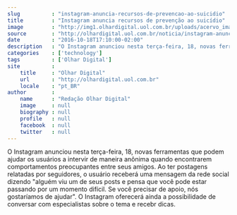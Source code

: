 ```yaml
---
slug          : "instagram-anuncia-recursos-de-prevencao-ao-suicidio"
title         : "Instagram anuncia recursos de prevenção ao suicídio"
image         : "http://img1.olhardigital.uol.com.br/uploads/acervo_imagens/2016/07/20160720170931_660_420.jpg"
source        : "http://olhardigital.uol.com.br/noticia/instagram-anuncia-recursos-de-prevencao-ao-suicidio/63165"
date          : "2016-10-18T17:10:00-02:00"
description   : "O Instagram anunciou nesta terça-feira, 18, novas ferramentas que podem ajudar os usuários a intervir de maneira anônima quando encontrarem comportamentos preocupantes entre seus amigos. Ao ter postagens relatadas por seguidores, o usuário receberá uma mensagem da rede social dizendo 'alguém viu um de seus posts e pensa que você pode estar passando por um momento difícil. Se você precisar de apoio, nós gostaríamos de ajudar'. O Instagram oferecerá ainda a possibilidade de conversar com especialistas sobre o tema e recebr dicas."
categories    : ['technology']
tags          : ['Olhar Digital']
site          :
    title     : "Olhar Digital"
    url       : "http://olhardigital.uol.com.br"
    locale    : "pt_BR"
author        :
    name      : "Redação Olhar Digital"
    image     : null
    biography : null
    profile   : null
    facebook  : null
    twitter   : null
---
```


O Instagram anunciou nesta terça-feira, 18, novas ferramentas que podem ajudar os usuários a intervir de maneira anônima quando encontrarem comportamentos preocupantes entre seus amigos. Ao ter postagens relatadas por seguidores, o usuário receberá uma mensagem da rede social dizendo "alguém viu um de seus posts e pensa que você pode estar passando por um momento difícil. Se você precisar de apoio, nós gostaríamos de ajudar". O Instagram oferecerá ainda a possibilidade de conversar com especialistas sobre o tema e recebr dicas.
